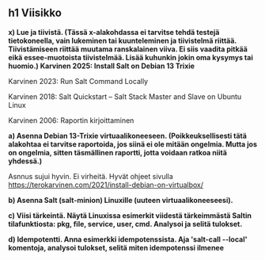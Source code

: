 ## h1 Viisikko

**x) Lue ja tiivistä. (Tässä x-alakohdassa ei tarvitse tehdä testejä tietokoneella, vain lukeminen tai kuunteleminen ja tiivistelmä riittää. Tiivistämiseen riittää muutama ranskalainen viiva. Ei siis vaadita pitkää eikä essee-muotoista tiivistelmää. Lisää kuhunkin jokin oma kysymys tai huomio.)
Karvinen 2025: Install Salt on Debian 13 Trixie**


Karvinen 2023: Run Salt Command Locally


Karvinen 2018: Salt Quickstart – Salt Stack Master and Slave on Ubuntu Linux


Karvinen 2006: Raportin kirjoittaminen


**a) Asenna Debian 13-Trixie virtuaalikoneeseen. (Poikkeuksellisesti tätä alakohtaa ei tarvitse raportoida, jos siinä ei ole mitään ongelmia. Mutta jos on ongelmia, sitten täsmällinen raportti, jotta voidaan ratkoa niitä yhdessä.)**

Asnnus sujui hyvin. Ei virheitä. Hyvät ohjeet sivulla https://terokarvinen.com/2021/install-debian-on-virtualbox/


**b) Asenna Salt (salt-minion) Linuxille (uuteen virtuaalikoneeseesi).**


**c) Viisi tärkeintä. Näytä Linuxissa esimerkit viidestä tärkeimmästä Saltin tilafunktiosta: pkg, file, service, user, cmd. Analysoi ja selitä tulokset.**


**d) Idempotentti. Anna esimerkki idempotenssista. Aja 'salt-call --local' komentoja, analysoi tulokset, selitä miten idempotenssi ilmenee**
